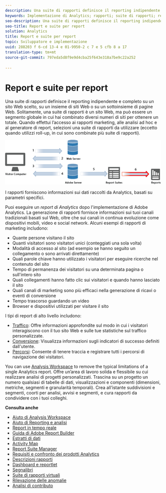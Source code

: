 ```yaml
---
description: Una suite di rapporti definisce il reporting indipendente e completo su un sito Web scelto, su un insieme di siti Web o su un sottoinsieme di pagine Web. Solitamente, una suite di rapporti è un sito Web, ma può essere un segmento globale in cui hai combinato diversi numeri di siti per ottenere un totale. Quando effettui l’accesso ai rapporti marketing, alle analisi ad hoc e al generatore di report, selezioni una suite di rapporti da utilizzare (eccetto quando utilizzi roll-up, in cui sono combinate più suite di rapporti).
keywords: Implementazione di Analytics; rapporti; suite di rapporti; report di analisi; segmento globale; roll-up; rollup; combinare suite di rapporti; traffico; conversione; path
seo-description: Una suite di rapporti definisce il reporting indipendente e completo su un sito Web scelto, su un insieme di siti Web o su un sottoinsieme di pagine Web. Solitamente, una suite di rapporti è un sito Web, ma può essere un segmento globale in cui hai combinato diversi numeri di siti per ottenere un totale. Quando effettui l’accesso ai rapporti marketing, alle analisi ad hoc e al generatore di report, selezioni una suite di rapporti da utilizzare (eccetto quando utilizzi roll-up, in cui sono combinate più suite di rapporti).
seo-title: Report e suite per report
solution: Analytics
title: Report e suite per report
topic: Sviluppatore e implementazione
uuid: 288203 f 6-cd 13-4 e 01-9950-2 c 7 e 5 cfb 8 a 17
translation-type: tm+mt
source-git-commit: 797eda5d8f9e9d4cba25f643e318a7be9c22a252

---
```



# Report e suite per report

Una suite di rapporti definisce il reporting indipendente e completo su un sito Web scelto, su un insieme di siti Web o su un sottoinsieme di pagine Web. Solitamente, una suite di rapporti è un sito Web, ma può essere un segmento globale in cui hai combinato diversi numeri di siti per ottenere un totale. Quando effettui l’accesso ai rapporti marketing, alle analisi ad hoc e al generatore di report, selezioni una suite di rapporti da utilizzare (eccetto quando utilizzi roll-up, in cui sono combinate più suite di rapporti).

![](assets/how-data-is-collected-6.png)

I rapporti forniscono informazioni sui dati raccolti da Analytics, basati su parametri specifici.

Puoi eseguire un *report di Analytics* dopo l'implementazione di Adobe Analytics. La generazione di rapporti fornisce informazioni sui tuoi canali tradizionali basati sul Web, oltre che sui canali in continua evoluzione come dispositivi mobili, video e social network. Alcuni esempi di rapporti di marketing includono:

* Quante persone visitano il sito
* Quanti visitatori sono visitatori unici (conteggiati una sola volta)
* Modalità di accesso al sito (ad esempio se hanno seguito un collegamento o sono arrivati direttamente)
* Quali parole chiave hanno utilizzato i visitatori per eseguire ricerche nel contenuto del sito
* Tempo di permanenza dei visitatori su una determinata pagina o sull'intero sito
* Quali collegamenti hanno fatto clic sui visitatori e quando hanno lasciato il sito
* Quali canali di marketing sono più efficaci nella generazione di ricavi o eventi di conversione
* Tempo trascorso guardando un video
* Browser e dispositivi utilizzati per visitare il sito

I tipi di report di alto livello includono:

* [Traffico](https://marketing.adobe.com/resources/help/en_US/reference/reports_traffic.html): Offre informazioni approfondite sul modo in cui i visitatori interagiscono con il tuo sito Web e sulle tue statistiche sul traffico personalizzate.
* [Conversione](https://marketing.adobe.com/resources/help/en_US/reference/reports_conversion.html): Visualizza informazioni sugli indicatori di successo definiti dall'utente.
* [Percorsi](https://marketing.adobe.com/resources/help/en_US/reference/reports_paths.html): Consente di tenere traccia e registrare tutti i percorsi di navigazione dei visitatori.

You can use [Analysis Workspace](https://marketing.adobe.com/resources/help/en_US/analytics/analysis-workspace/) to remove the typical limitations of a single Analytics report. Offre un’area di lavoro solida e flessibile su cui realizzare analisi di progetti personalizzati. Trascina su un progetto un numero qualsiasi di tabelle di dati, visualizzazioni e componenti (dimensioni, metriche, segmenti e granularità temporali). Crea all’istante suddivisioni e segmenti, coorti per analisi, avvisi e segmenti, e cura rapporti da condividere con i tuoi colleghi.

<p class="head"> <b>Consulta anche</b> </p>

* [Aiuto di Analysis Workspace](https://marketing.adobe.com/resources/help/en_US/analytics/analysis-workspace/)
* [Aiuto di Reporting e analisi](https://marketing.adobe.com/resources/help/en_US/sc/user/)
* [Report in tempo reale](https://marketing.adobe.com/resources/help/en_US/reference/realtime.html)
* [Guida di Adobe Report Builder](https://marketing.adobe.com/resources/help/en_US/arb/)
* [Estratti di dati](https://marketing.adobe.com/resources/help/en_US/sc/user/data_extract.html)
* [Activity Map](https://marketing.adobe.com/resources/help/en_US/analytics/activitymap/)
* [Report Suite Manager](https://marketing.adobe.com/resources/help/en_US/reference/report_suites_admin.html)
* [Requisiti e confronto dei prodotti Analytics](https://marketing.adobe.com/resources/help/en_US/reference/analytics-product-comparison.html)
* [Descrizioni rapporti](https://marketing.adobe.com/resources/help/en_US/reference/reports_descriptions.html)
* [Dashboard e reportlet](https://marketing.adobe.com/resources/help/en_US/sc/user/dashboard.html)
* [Segnalibri](https://marketing.adobe.com/resources/help/en_US/insight/client/c_bookmark_about.html)
* [Suite di rapporti virtuali](https://marketing.adobe.com/resources/help/en_US/reference/virtual-report-suites.html)
* [Rilevazione delle anomalie](https://marketing.adobe.com/resources/help/en_US/arb/anomaly_detection.html)
* [Analisi di contributo](https://marketing.adobe.com/resources/help/en_US/analytics/contribution/ca_main.html)

